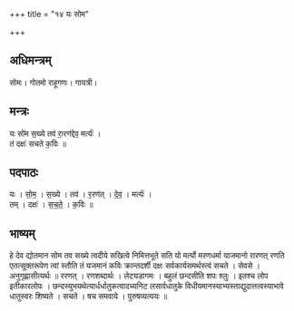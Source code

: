 +++
title = "१४ यः सोम"

+++
## अधिमन्त्रम्
सोमः। गोतमो राहूगणः। गायत्री।

## मन्त्रः
यः सो॑म स॒ख्ये तव॑ रा॒रण॑द्देव॒ मर्त्यः॑ ।  
तं दक्षः॑ सचते क॒विः ॥

## पदपाठः
यः । सो॒म॒ । स॒ख्ये । तव॑ । र॒रण॑त् । दे॒व॒ । मर्त्यः॑ ।  
तम् । दक्षः॑ । स॒च॒ते॒ । क॒विः ॥

## भाष्यम्
हे देव द्योतमान सोम तव सख्ये त्वदीये सखित्वे निमित्तभूते सति यो मर्त्यो मरणधर्मा याजमानो रारणत् रणति एतत्सूक्तरूपेण त्वां स्तौति तं यजमानं कविः क्रान्तदर्शी दक्षः सर्वकार्यसमर्थस्त्वं सचते । सेवसे । अनुगृह्णासीत्यर्थः ॥ ररणत् । रणशब्दार्थः । लेट्यडागमः । बहुलं छन्दसीति शपः श्लुः । इतश्च लोप इतीकारलोपः । छन्दस्युभयथेत्यार्धर्धातुकत्वादच्यनिट लसार्वधातुके विधीयमानस्याभ्यस्ताद्युदात्तत्वस्याभावे धातुस्वरः शिष्यते । सचते । षच समवाये । पुरुषव्यत्ययः ॥